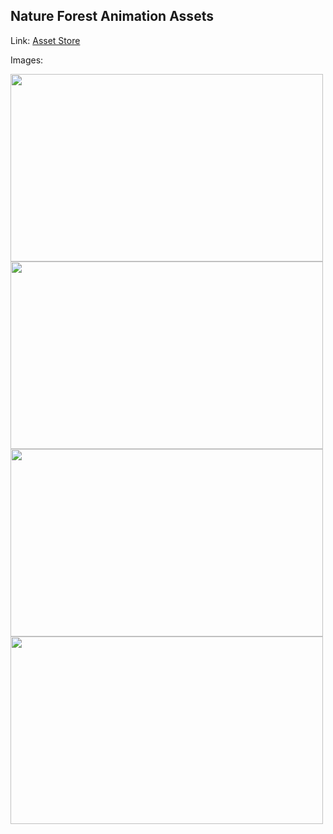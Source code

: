 ## Nature Forest Animation Assets

Link: [Asset Store](https://assetstore.unity.com/packages/3d/environments/landscapes/nature-forest-animation-assets-149566)

Images:

<img src="https://assetstorev1-prd-cdn.unity3d.com/package-screenshot/eda8bb47-cb72-43c4-9408-8029cf66ae67.webp" width="500" height="300">
<img src="https://assetstorev1-prd-cdn.unity3d.com/package-screenshot/d7fc2946-abd0-4f48-840b-d261c5376719.webp" width="500" height="300">
<img src="https://assetstorev1-prd-cdn.unity3d.com/package-screenshot/9946296e-e6d1-4ff4-846b-dc212b4eb3da.webp" width="500" height="300">
<img src="https://assetstorev1-prd-cdn.unity3d.com/package-screenshot/a67dcbe8-8acd-463e-9d99-c89624e5a486.webp" width="500" height="300">
